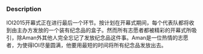 
### Description
IOI2015开幕式正在进行最后一个环节。按计划在开幕式期间，每个代表队都将收到由主办方发放的一个装有纪念品的盒子。然而所有志愿者都被精彩的开幕式所吸引，除Aman外其他人完全忘记了发放纪念品这件事。Aman是一位热情的志愿者，为使得IOI尽量圆满，他要用最短的时间将所有纪念品发放出去。
<!--[if gte mso 9]>


<![endif]--><!--[if !mso]>

st1\:*{behavior:url(#ieooui) }

<![endif]--><!--[if gte mso 10]>

/* Style Definitions */
table.MsoNormalTable
{mso-style-name:普通表格;
mso-tstyle-rowband-size:0;
mso-tstyle-colband-size:0;
mso-style-noshow:yes;
mso-style-parent:"";
mso-padding-alt:0cm 5.4pt 0cm 5.4pt;
mso-para-margin:0cm;
mso-para-margin-bottom:.0001pt;
mso-pagination:widow-orphan;
font-size:10.0pt;
font-family:"Times New Roman";
mso-fareast-font-family:"Times New Roman";
mso-ansi-language:#0400;
mso-fareast-language:#0400;
mso-bidi-language:#0400;}

<![endif]-->
开幕式的场地是一个圆环，被分为 个完全相等的区域，这些区域的编号依次为 到，也就是说，对于0≤i≤L-2,区域i与区域i+1相邻，且区域L-1与区域0相邻。场地上共有N个代表队，每队坐在上面的一个区域上，每个区域可以包含任意多个代表队，也可以为空。
共有N个相同的纪念品。开始，Aman和所有纪念品都在区域0。Aman应该给每队一个纪念品，并且在发放完最后一个纪念品后他必须回到区域0。注意，有些队可能坐在区域0。
在任意时刻，Aman只能够携带至多K个纪念品。Aman必须从区域0取走这些纪念品，且取纪念品不需要时间。纪念品一旦从区域0被取走后，Aman只能将其发放给某个代表队或者随身携带。无论何时，Aman携带一个或更多的纪念品到达一个这样的区域，该区域有一个代表队尚未收到纪念品，Aman便可将他携带的一个纪念品发给这个代表队。这种发放也在瞬间完成。他所花的时间都消耗在区域之间的移动上。无论携带多少纪念品，Aman都需要1秒钟从一个区域移动到其相邻的区域（可以顺时针移动也可以逆时针移动）。
你的任务是计算出Aman发放完所有纪念品并返回到他的最初区域所需要的最短时间（秒数）。


### Input
第一行: N K L
第二行: positions[0] … positions[N-1]
N: 代表队的数目。
K: Aman在同一时间能够携带纪念品的最大数目。
L: 开幕式场地上的区域数目。
positions: 一个长度为N的数组，positions[0],...,positions[N-1]给出了所有代表队所在区域的编号。positions 的元素按非递减排序。

### Output
一个整数，表示Aman 能够完成这一任务所需的最短时间（秒数）。

### Sample Input
3 2 8
1 2 5
### Sample Output
10
### Hint
![](/JudgeOnline/upload/201512/11.gif)
### Source
鸣谢yts1999上传